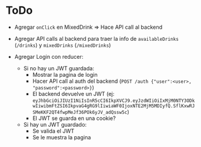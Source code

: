 # ToDo 
- Agregar `onClick` en MixedDrink => Hace API call al backend
- Agregar API calls al backend para traer la info de `availableDrinks` (`/drinks`) y `mixedDrinks` (`/mixedDrinks`)

- Agregar Login con reducer:
    - Si no hay un JWT guardada:
        - Mostrar la pagina de login
        - Hacer API call al auth del backend (`POST /auth {"user":<user>, "password":<password>}`)
        - El backend devuelve un JWT (ej: `eyJhbGciOiJIUzI1NiIsInR5cCI6IkpXVCJ9.eyJzdWIiOiIxMjM0NTY3ODkwIiwibmFtZSI6IkpvaG4gRG9lIiwiaWF0IjoxNTE2MjM5MDIyfQ.SflKxwRJSMeKKF2QT4fwpMeJf36POk6yJV_adQssw5c`)
        - El JWT se guarda en una cookie?
    - Si hay un JWT guardado:
        - Se valida el JWT
        - Se le muestra la pagina